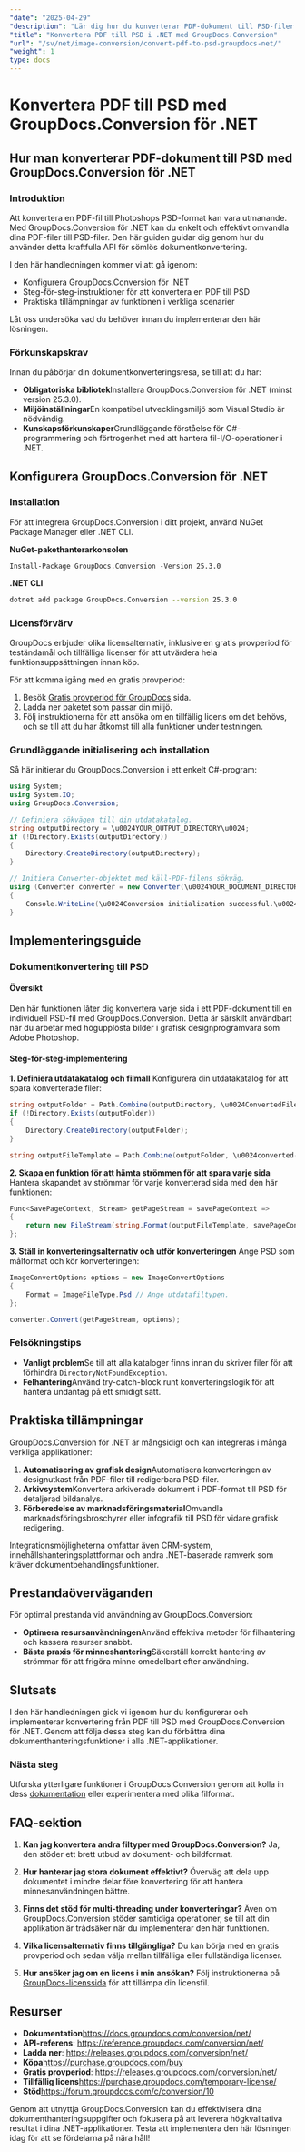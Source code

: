 ```yaml
---
"date": "2025-04-29"
"description": "Lär dig hur du konverterar PDF-dokument till PSD-filer smidigt med GroupDocs.Conversion för .NET. Följ den här steg-för-steg-guiden för att förbättra dina dokumentbehandlingsuppgifter."
"title": "Konvertera PDF till PSD i .NET med GroupDocs.Conversion"
"url": "/sv/net/image-conversion/convert-pdf-to-psd-groupdocs-net/"
"weight": 1
type: docs
---
```

# Konvertera PDF till PSD med GroupDocs.Conversion för .NET

## Hur man konverterar PDF-dokument till PSD med GroupDocs.Conversion för .NET

### Introduktion

Att konvertera en PDF-fil till Photoshops PSD-format kan vara utmanande. Med GroupDocs.Conversion för .NET kan du enkelt och effektivt omvandla dina PDF-filer till PSD-filer. Den här guiden guidar dig genom hur du använder detta kraftfulla API för sömlös dokumentkonvertering.

I den här handledningen kommer vi att gå igenom:
- Konfigurera GroupDocs.Conversion för .NET
- Steg-för-steg-instruktioner för att konvertera en PDF till PSD
- Praktiska tillämpningar av funktionen i verkliga scenarier

Låt oss undersöka vad du behöver innan du implementerar den här lösningen.

### Förkunskapskrav

Innan du påbörjar din dokumentkonverteringsresa, se till att du har:
- **Obligatoriska bibliotek**Installera GroupDocs.Conversion för .NET (minst version 25.3.0).
- **Miljöinställningar**En kompatibel utvecklingsmiljö som Visual Studio är nödvändig.
- **Kunskapsförkunskaper**Grundläggande förståelse för C#-programmering och förtrogenhet med att hantera fil-I/O-operationer i .NET.

## Konfigurera GroupDocs.Conversion för .NET

### Installation

För att integrera GroupDocs.Conversion i ditt projekt, använd NuGet Package Manager eller .NET CLI.

**NuGet-pakethanterarkonsolen**
```shell
Install-Package GroupDocs.Conversion -Version 25.3.0
```

**\.NET CLI**
```bash
dotnet add package GroupDocs.Conversion --version 25.3.0
```

### Licensförvärv

GroupDocs erbjuder olika licensalternativ, inklusive en gratis provperiod för teständamål och tillfälliga licenser för att utvärdera hela funktionsuppsättningen innan köp.

För att komma igång med en gratis provperiod:
1. Besök [Gratis provperiod för GroupDocs](https://releases.groupdocs.com/conversion/net/) sida.
2. Ladda ner paketet som passar din miljö.
3. Följ instruktionerna för att ansöka om en tillfällig licens om det behövs, och se till att du har åtkomst till alla funktioner under testningen.

### Grundläggande initialisering och installation

Så här initierar du GroupDocs.Conversion i ett enkelt C#-program:

```csharp
using System;
using System.IO;
using GroupDocs.Conversion;

// Definiera sökvägen till din utdatakatalog.
string outputDirectory = \u0024YOUR_OUTPUT_DIRECTORY\u0024;
if (!Directory.Exists(outputDirectory))
{
    Directory.CreateDirectory(outputDirectory);
}

// Initiera Converter-objektet med käll-PDF-filens sökväg.
using (Converter converter = new Converter(\u0024YOUR_DOCUMENT_DIRECTORY/SAMPLE_PDF.pdf\u0024))
{
    Console.WriteLine(\u0024Conversion initialization successful.\u0024);
}
```

## Implementeringsguide

### Dokumentkonvertering till PSD

#### Översikt
Den här funktionen låter dig konvertera varje sida i ett PDF-dokument till en individuell PSD-fil med GroupDocs.Conversion. Detta är särskilt användbart när du arbetar med högupplösta bilder i grafisk designprogramvara som Adobe Photoshop.

#### Steg-för-steg-implementering

**1. Definiera utdatakatalog och filmall**
Konfigurera din utdatakatalog för att spara konverterade filer:

```csharp
string outputFolder = Path.Combine(outputDirectory, \u0024ConvertedFiles\u0024);
if (!Directory.Exists(outputFolder))
{
    Directory.CreateDirectory(outputFolder);
}

string outputFileTemplate = Path.Combine(outputFolder, \u0024converted-page-{0}.psd\u0024);
```

**2. Skapa en funktion för att hämta strömmen för att spara varje sida**
Hantera skapandet av strömmar för varje konverterad sida med den här funktionen:

```csharp
Func<SavePageContext, Stream> getPageStream = savePageContext =>
{
    return new FileStream(string.Format(outputFileTemplate, savePageContext.Page), FileMode.Create);
};
```

**3. Ställ in konverteringsalternativ och utför konverteringen**
Ange PSD som målformat och kör konverteringen:

```csharp
ImageConvertOptions options = new ImageConvertOptions
{
    Format = ImageFileType.Psd // Ange utdatafiltypen.
};

converter.Convert(getPageStream, options);
```

### Felsökningstips
- **Vanligt problem**Se till att alla kataloger finns innan du skriver filer för att förhindra `DirectoryNotFoundException`.
- **Felhantering**Använd try-catch-block runt konverteringslogik för att hantera undantag på ett smidigt sätt.

## Praktiska tillämpningar

GroupDocs.Conversion för .NET är mångsidigt och kan integreras i många verkliga applikationer:

1. **Automatisering av grafisk design**Automatisera konverteringen av designutkast från PDF-filer till redigerbara PSD-filer.
2. **Arkivsystem**Konvertera arkiverade dokument i PDF-format till PSD för detaljerad bildanalys.
3. **Förberedelse av marknadsföringsmaterial**Omvandla marknadsföringsbroschyrer eller infografik till PSD för vidare grafisk redigering.

Integrationsmöjligheterna omfattar även CRM-system, innehållshanteringsplattformar och andra .NET-baserade ramverk som kräver dokumentbehandlingsfunktioner.

## Prestandaöverväganden

För optimal prestanda vid användning av GroupDocs.Conversion:
- **Optimera resursanvändningen**Använd effektiva metoder för filhantering och kassera resurser snabbt.
- **Bästa praxis för minneshantering**Säkerställ korrekt hantering av strömmar för att frigöra minne omedelbart efter användning.

## Slutsats

I den här handledningen gick vi igenom hur du konfigurerar och implementerar konvertering från PDF till PSD med GroupDocs.Conversion för .NET. Genom att följa dessa steg kan du förbättra dina dokumenthanteringsfunktioner i alla .NET-applikationer. 

### Nästa steg
Utforska ytterligare funktioner i GroupDocs.Conversion genom att kolla in dess [dokumentation](https://docs.groupdocs.com/conversion/net/) eller experimentera med olika filformat.

## FAQ-sektion

1. **Kan jag konvertera andra filtyper med GroupDocs.Conversion?**
   Ja, den stöder ett brett utbud av dokument- och bildformat.
   
2. **Hur hanterar jag stora dokument effektivt?**
   Överväg att dela upp dokumentet i mindre delar före konvertering för att hantera minnesanvändningen bättre.

3. **Finns det stöd för multi-threading under konverteringar?**
   Även om GroupDocs.Conversion stöder samtidiga operationer, se till att din applikation är trådsäker när du implementerar den här funktionen.

4. **Vilka licensalternativ finns tillgängliga?**
   Du kan börja med en gratis provperiod och sedan välja mellan tillfälliga eller fullständiga licenser.

5. **Hur ansöker jag om en licens i min ansökan?**
   Följ instruktionerna på [GroupDocs-licenssida](https://purchase.groupdocs.com/temporary-license/) för att tillämpa din licensfil.

## Resurser
- **Dokumentation**https://docs.groupdocs.com/conversion/net/
- **API-referens**: https://reference.groupdocs.com/conversion/net/
- **Ladda ner**: https://releases.groupdocs.com/conversion/net/
- **Köpa**https://purchase.groupdocs.com/buy
- **Gratis provperiod**: https://releases.groupdocs.com/conversion/net/
- **Tillfällig licens**https://purchase.groupdocs.com/temporary-license/
- **Stöd**https://forum.groupdocs.com/c/conversion/10

Genom att utnyttja GroupDocs.Conversion kan du effektivisera dina dokumenthanteringsuppgifter och fokusera på att leverera högkvalitativa resultat i dina .NET-applikationer. Testa att implementera den här lösningen idag för att se fördelarna på nära håll!